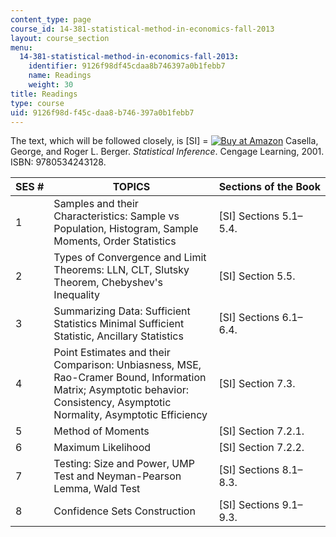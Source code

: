 ```yaml
---
content_type: page
course_id: 14-381-statistical-method-in-economics-fall-2013
layout: course_section
menu:
  14-381-statistical-method-in-economics-fall-2013:
    identifier: 9126f98df45cdaa8b746397a0b1febb7
    name: Readings
    weight: 30
title: Readings
type: course
uid: 9126f98d-f45c-daa8-b746-397a0b1febb7
---
```


The text, which will be followed closely, is \[SI\] = [![Buy at Amazon](/images/a_logo_17.gif)](http://www.amazon.com/exec/obidos/ASIN/0534243126/ref=nosim/mitopencourse-20) Casella, George, and Roger L. Berger. _Statistical Inference_. Cengage Learning, 2001. ISBN: 9780534243128.

| SES # | TOPICS | Sections of the Book |
| --- | --- | --- |
| 1 | Samples and their Characteristics: Sample vs Population, Histogram, Sample Moments, Order Statistics | \[SI\] Sections 5.1–5.4. |
| 2 | Types of Convergence and Limit Theorems: LLN, CLT, Slutsky Theorem, Chebyshev's Inequality | \[SI\] Section 5.5. |
| 3 | Summarizing Data: Sufficient Statistics Minimal Sufficient Statistic, Ancillary Statistics | \[SI\] Sections 6.1–6.4. |
| 4 | Point Estimates and their Comparison: Unbiasness, MSE, Rao-Cramer Bound, Information Matrix; Asymptotic behavior: Consistency, Asymptotic Normality, Asymptotic Efficiency | \[SI\] Section 7.3. |
| 5 | Method of Moments | \[SI\] Section 7.2.1. |
| 6 | Maximum Likelihood | \[SI\] Section 7.2.2. |
| 7 | Testing: Size and Power, UMP Test and Neyman-Pearson Lemma, Wald Test | \[SI\] Sections 8.1–8.3. |
| 8 | Confidence Sets Construction | \[SI\] Sections 9.1–9.3.